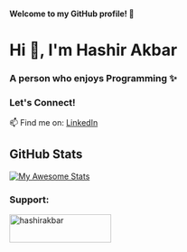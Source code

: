 #### Welcome to my GitHub profile! 🚀
# Hi 👋, I'm Hashir Akbar
### A person who enjoys Programming ✨ 

<!--

Here are some ideas to get you started:

- 🔭 I’m currently working on ...
- 🌱 I’m currently learning ...
- 👯 I’m looking to collaborate on ...
- 🤔 I’m looking for help with ...
- 💬 Ask me about ...
- 📫 How to reach me: ...
- 😄 Pronouns: He/Him
- ⚡ Fun fact: I am very friendly tbh 
-->
### Let's Connect!

📫 Find me on: [LinkedIn](https://www.linkedin.com/in/dev-hashir-akbar/)

## GitHub Stats

[![My Awesome Stats](https://awesome-github-stats.azurewebsites.net/user-stats/Hashir-Akbar?cardType=octocat&theme=midnight-purple&preferLogin=false&Border=4140DD)](https://git.io/awesome-stats-card)

<h3 align="left">Support:</h3>
<p><a href="https://www.buymeacoffee.com/hashirakbar"> <img align="left" src="https://cdn.buymeacoffee.com/buttons/v2/default-yellow.png" height="50" width="180" alt="hashirakbar" /></a></p><br><br>
